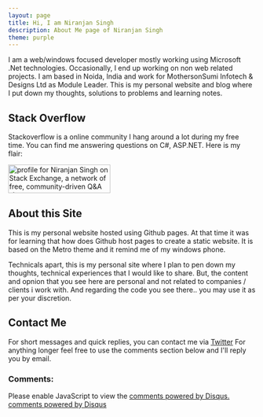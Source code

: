```yaml
---
layout: page
title: Hi, I am Niranjan Singh
description: About Me page of Niranjan Singh
theme: purple
---
```


I am a web/windows focused developer mostly working using Microsoft .Net technologies. Occasionally, I end up working on non web related projects. I am based in Noida, India and work for MothersonSumi Infotech & Designs Ltd as Module Leader.
This is my personal website and blog where I put down my thoughts, solutions to problems and learning notes.

## Stack Overflow

Stackoverflow is a online community I hang around a lot during my free time. You can find me answering questions on C#, ASP.NET. Here is my flair:

<a href="https://stackexchange.com/users/403125/niranjan-singh">
<img src="https://stackexchange.com/users/flair/403125.png?theme=clean" width="208" height="58" alt="profile for Niranjan Singh on Stack Exchange, a network of free, community-driven Q&amp;A sites" title="profile for Abdel Olakara on Stack Exchange, a network of free, community-driven Q&amp;A sites">
</a>


## About this Site

This is my personal website hosted using Github pages. At that time it was for learning that how does Github host pages to create a static website. It is based on the Metro theme and it remind me of my windows phone. 

Technicals apart, this is my personal site where I plan to pen down my thoughts, technical experiences that I would like to share. But, the content and opnion that you see here are personal and not related to companies / clients i work with. And regarding the code you see there.. you may use it as per your discretion.


## Contact Me

For short messages and quick replies, you can contact me via [Twitter](https://twitter.com/niranjankala) For anything longer feel free to use the comments section below and I'll reply you by email.

### Comments:

<div id="disqus_thread"></div>
<script type="text/javascript">
  /* * * CONFIGURATION VARIABLES: EDIT BEFORE PASTING INTO YOUR WEBPAGE * * */
  var disqus_shortname = '{{site.disqushandler}}';

  /* * * DON'T EDIT BELOW THIS LINE * * */
  (function() {
      var dsq = document.createElement('script'); dsq.type = 'text/javascript'; dsq.async = true;
      dsq.src = '//' + disqus_shortname + '.disqus.com/embed.js';
      (document.getElementsByTagName('head')[0] || document.getElementsByTagName('body')[0]).appendChild(dsq);
  })();
</script>
<noscript>Please enable JavaScript to view the <a href="http://disqus.com/?ref_noscript">comments powered by Disqus.</a></noscript>
<a href="http://disqus.com" class="dsq-brlink">comments powered by <span class="logo-disqus">Disqus</span></a>

<script src="https://txtpen.com/embed.js?site={{site.txtpenhandler}}" />
